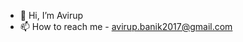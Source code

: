 - 👋 Hi, I’m Avirup
- 📫 How to reach me - avirup.banik2017@gmail.com

<!---
Avirup-001/Avirup-001 is a ✨ special ✨ repository because its `README.md` (this file) appears on your GitHub profile.
You can click the Preview link to take a look at your changes.
--->
